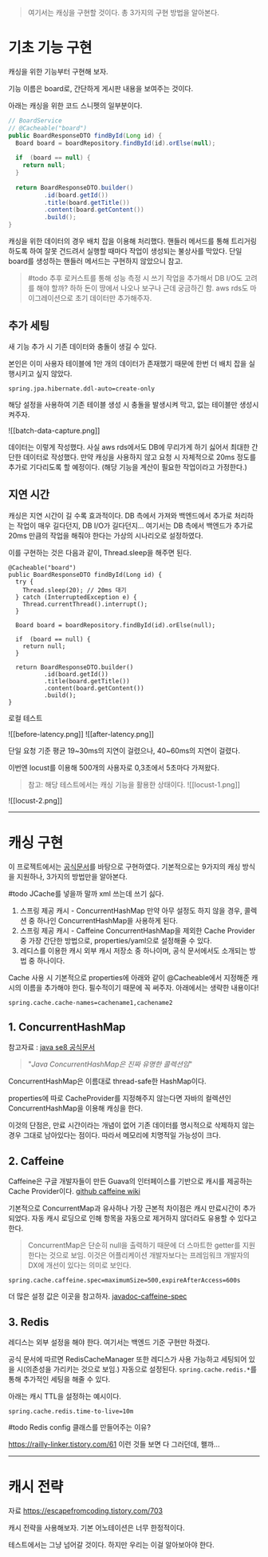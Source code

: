 > 여기서는 캐싱을 구현할 것이다.
> 총 3가지의 구현 방법을 알아본다.

# 기초 기능 구현

캐싱을 위한 기능부터 구현해 보자.

기능 이름은 board로, 간단하게 게시판 내용을 보여주는 것이다.

아래는 캐싱을 위한 코드 스니펫의 일부분이다.
```java
// BoardService
// @Cacheable("board")  
public BoardResponseDTO findById(Long id) {  
  Board board = boardRepository.findById(id).orElse(null);  
  
  if  (board == null) {  
    return null;  
  }  
  
  return BoardResponseDTO.builder()  
          .id(board.getId())  
          .title(board.getTitle())  
          .content(board.getContent())  
          .build();  
}
```

캐싱을 위한 데이터의 경우 배치 잡을 이용해 처리했다.
핸들러 메서드를 통해 트리거링하도록 하여 잘못 건드려서 실행할 때마다 작업이 생성되는 불상사를 막았다.
단일 board를 생성하는 핸들러 메서드는 구현하지 않았으니 참고.

> #todo 추후 로커스트를 통해 성능 측정 시 쓰기 작업을 추가해서 DB I/O도 고려를 해야 할까?
> 하하 돈이 땅에서 나오나 보구나
> 근데 궁금하긴 함. aws rds도 마이그레이션으로 초기 데이터만 추가해주자.

## 추가 세팅

새 기능 추가 시 기존 데이터와 충돌이 생길 수 있다.

본인은 이미 사용자 테이블에 1만 개의 데이터가 존재했기 때문에 한번 더 배치 잡을 실행시키고 싶지 않았다.

```properties
spring.jpa.hibernate.ddl-auto=create-only
```
해당 설정을 사용하여 기존 테이블 생성 시 충돌을 발생시켜 막고, 없는 테이블만 생성시켜주자.

![[batch-data-capture.png]]

데이터는 이렇게 작성했다.
사실 aws rds에서도 DB에 무리가게 하기 싫어서 최대한 간단한 데이터로 작성했다.
만약 캐싱을 사용하지 않고 요청 시 자체적으로 20ms 정도를 추가로 기다리도록 할 예정이다. (해당 기능을 계산이 필요한 작업이라고 가정한다.)

## 지연 시간

캐싱은 지연 시간이 길 수록 효과적이다. DB 측에서 가져와 백엔드에서 추가로 처리하는 작업이 매우 길다던지, DB I/O가 길다던지...
여기서는 DB 측에서 백엔드가 추가로 20ms 만큼의 작업을 해줘야 한다는 가상의 시나리오로 설정하였다.

이를 구현하는 것은 다음과 같이, Thread.sleep을 해주면 된다.

```
@Cacheable("board")  
public BoardResponseDTO findById(Long id) {  
  try {  
    Thread.sleep(20); // 20ms 대기  
  } catch (InterruptedException e) {  
    Thread.currentThread().interrupt();  
  }  
  
  Board board = boardRepository.findById(id).orElse(null);  
  
  if  (board == null) {  
    return null;  
  }  
  
  return BoardResponseDTO.builder()  
          .id(board.getId())  
          .title(board.getTitle())  
          .content(board.getContent())  
          .build();  
}
```



로컬 테스트

![[before-latency.png]]
![[after-latency.png]]

단일 요청 기준 평균 19~30ms의 지연이 걸렸으나, 40~60ms의 지연이 걸렸다.

이번엔 locust를 이용해 500개의 사용자로 0,3초에서 5초마다 가져왔다.
> 참고: 해당 테스트에서는 캐싱 기능을 활용한 상태이다.
![[locust-1.png]]

![[locust-2.png]]


---

# 캐싱 구현

이 프로젝트에서는 [공식문서](https://docs.spring.io/spring-boot/reference/io/caching.html)를 바탕으로 구현하였다.
기본적으로는 9가지의 캐싱 방식을 지원하나, 3가지의 방법만을 알아본다.

#todo JCache를 넣을까 말까 xml 쓰는데 쓰기 싫다.

1. 스프링 제공 캐시 - ConcurrentHashMap
만약 아무 설정도 하지 않을 경우, 콜렉션 중 하나인 ConcurrentHashMap을 사용하게 된다.
2. 스프링 제공 캐시 - Caffeine
ConcurrentHashMap을 제외한 Cache Provider 중 가장 간단한 방법으로, properties/yaml으로 설정해줄 수 있다.
3. 레디스를 이용한 캐시
외부 캐시 저장소 중 하나이며, 공식 문서에서도 소개되는 방법 중 하나이다.


Cache 사용 시 기본적으로 properties에 아래와 같이 @Cacheable에서 지정해준 캐시의 이름을 추가해야 한다.
필수적이기 때문에 꼭 써주자. 아래에서는 생략한 내용이다!
```properties
spring.cache.cache-names=cachename1,cachename2
```


## 1. ConcurrentHashMap

참고자료 : [java se8 공식문서](https://docs.oracle.com/javase/8/docs/api/java/util/concurrent/ConcurrentHashMap.html)
> "*Java ConcurrentHashMap은 진짜 유명한 콜렉션임*"

ConcurrentHashMap은 이름대로 thread-safe한 HashMap이다.

properties에 따로 CacheProvider를 지정해주지 않는다면 자바의 컬렉션인 ConcurrentHashMap을 이용해 캐싱을 한다.

이것의 단점은, 만료 시간이라는 개념이 없어 기존 데이터를 명시적으로 삭제하지 않는 경우 그대로 남아있다는 점이다. 따라서 메모리에 치명적일 가능성이 크다.


## 2. Caffeine

Caffeine은 구글 개발자들이 만든 Guava의 인터페이스를 기반으로 캐시를 제공하는 Cache Provider이다.
[github caffeine wiki](https://github.com/ben-manes/caffeine/wiki/Guava)

기본적으로 ConcurrentMap과 유사하나 가장 근본적 차이점은 캐시 만료시간이 추가되었다. 
자동 캐시 로딩으로 인해 항목을 자동으로 제거하지 않더라도 유용할 수 있다고 한다.
> ConcurrentMap은 단순히 null을 출력하기 때문에 더 스마트한 getter를 지원한다는 것으로 보임. 이것은 어플리케이션 개발자보다는 프레임워크 개발자의 DX에 개선이 있다는 의미로 보인다.

```properties  
spring.cache.caffeine.spec=maximumSize=500,expireAfterAccess=600s
```

더 많은 설정 값은 이곳을 참고하자.
[javadoc-caffeine-spec](https://www.javadoc.io/doc/com.github.ben-manes.caffeine/caffeine/2.2.2/com/github/benmanes/caffeine/cache/CaffeineSpec.html)

## 3. Redis

레디스는 외부 설정을 해야 한다. 여기서는 백엔드 기준 구현만 하겠다.

공식 문서에 따르면 RedisCacheManager 또한 레디스가 사용 가능하고 세팅되어 있을 시(의존성을 가리키는 것으로 보임.) 자동으로 설정된다.
`spring.cache.redis.*`를 통해 추가적인 세팅을 해줄 수 있다.

아래는 캐시 TTL을 설정하는 예시이다.
```properties
spring.cache.redis.time-to-live=10m
```

#todo Redis config 클래스를 만들어주는 이유?

https://railly-linker.tistory.com/61
이런 것들 보면 다 그러던데, 왤까...

---

# 캐시 전략

자료
https://escapefromcoding.tistory.com/703

캐시 전략을 사용해보자.
기본 어노테이션은 너무 한정적이다.

테스트에서는 그냥 넘어갈 것이다. 하지만 우리는 이걸 알아보아야 한다.
